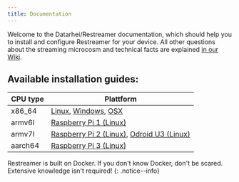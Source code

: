 ```yaml
---
title: Documentation
---
```


Welcome to the Datarhei/Restreamer documentation, which should help you to install and configure Restreamer for your device.
All other questions about the streaming microcosm and technical facts are explained [in our Wiki](../wiki). 


## Available installation guides:

| CPU type | Plattform       |
|----------|-----------------|
| x86_64   | [Linux](installation-linux-64.html), [Windows](installation-osx-windows.html), [OSX](installation-osx-windows.html) |
| armv6l   | [Raspberry Pi 1 (Linux)](installation-linux-arm.html#raspberry-pi-1) |
| armv7l   | [Raspberry Pi 2 (Linux)](installation-linux-arm.html#raspberry-pi-2), [Odroid U3 (Linux)](installation-linux-arm.html#odroid-u3) |
| aarch64  | [Raspberry Pi 3 (Linux)](installation-linux-aarch64.html#raspberry-pi-3) |

Restreamer is built on Docker. If you don't know Docker, don't be scared. Extensive knowledge isn't required!
{: .notice--info}
